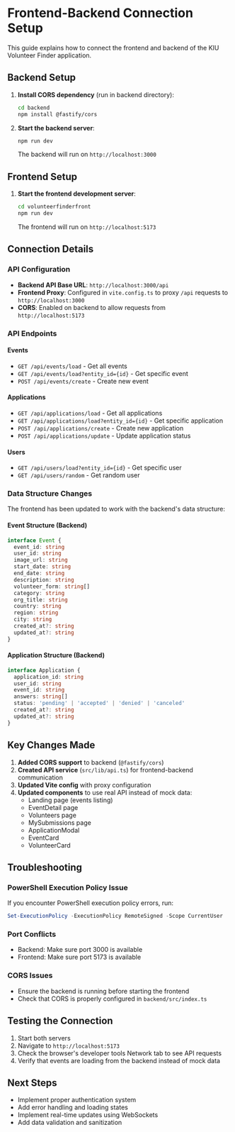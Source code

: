 # Frontend-Backend Connection Setup

This guide explains how to connect the frontend and backend of the KIU Volunteer Finder application.

## Backend Setup

1. **Install CORS dependency** (run in backend directory):
   ```bash
   cd backend
   npm install @fastify/cors
   ```

2. **Start the backend server**:
   ```bash
   npm run dev
   ```
   The backend will run on `http://localhost:3000`

## Frontend Setup

1. **Start the frontend development server**:
   ```bash
   cd volunteerfinderfront
   npm run dev
   ```
   The frontend will run on `http://localhost:5173`

## Connection Details

### API Configuration
- **Backend API Base URL**: `http://localhost:3000/api`
- **Frontend Proxy**: Configured in `vite.config.ts` to proxy `/api` requests to `http://localhost:3000`
- **CORS**: Enabled on backend to allow requests from `http://localhost:5173`

### API Endpoints

#### Events
- `GET /api/events/load` - Get all events
- `GET /api/events/load?entity_id={id}` - Get specific event
- `POST /api/events/create` - Create new event

#### Applications
- `GET /api/applications/load` - Get all applications
- `GET /api/applications/load?entity_id={id}` - Get specific application
- `POST /api/applications/create` - Create new application
- `POST /api/applications/update` - Update application status

#### Users
- `GET /api/users/load?entity_id={id}` - Get specific user
- `GET /api/users/random` - Get random user

### Data Structure Changes

The frontend has been updated to work with the backend's data structure:

#### Event Structure (Backend)
```typescript
interface Event {
  event_id: string
  user_id: string
  image_url: string
  start_date: string
  end_date: string
  description: string
  volunteer_form: string[]
  category: string
  org_title: string
  country: string
  region: string
  city: string
  created_at?: string
  updated_at?: string
}
```

#### Application Structure (Backend)
```typescript
interface Application {
  application_id: string
  user_id: string
  event_id: string
  answers: string[]
  status: 'pending' | 'accepted' | 'denied' | 'canceled'
  created_at?: string
  updated_at?: string
}
```

## Key Changes Made

1. **Added CORS support** to backend (`@fastify/cors`)
2. **Created API service** (`src/lib/api.ts`) for frontend-backend communication
3. **Updated Vite config** with proxy configuration
4. **Updated components** to use real API instead of mock data:
   - Landing page (events listing)
   - EventDetail page
   - Volunteers page
   - MySubmissions page
   - ApplicationModal
   - EventCard
   - VolunteerCard

## Troubleshooting

### PowerShell Execution Policy Issue
If you encounter PowerShell execution policy errors, run:
```powershell
Set-ExecutionPolicy -ExecutionPolicy RemoteSigned -Scope CurrentUser
```

### Port Conflicts
- Backend: Make sure port 3000 is available
- Frontend: Make sure port 5173 is available

### CORS Issues
- Ensure the backend is running before starting the frontend
- Check that CORS is properly configured in `backend/src/index.ts`

## Testing the Connection

1. Start both servers
2. Navigate to `http://localhost:5173`
3. Check the browser's developer tools Network tab to see API requests
4. Verify that events are loading from the backend instead of mock data

## Next Steps

- Implement proper authentication system
- Add error handling and loading states
- Implement real-time updates using WebSockets
- Add data validation and sanitization 
